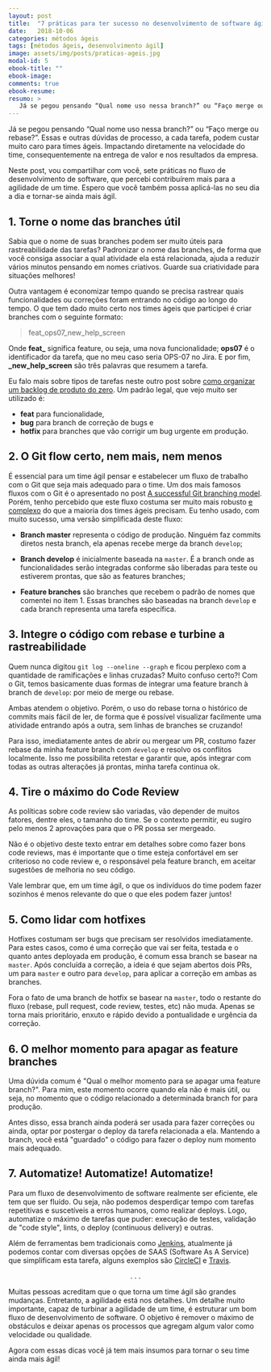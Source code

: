 ```yaml
---
layout: post
title:  "7 práticas para ter sucesso no desenvolvimento de software ágil"
date:   2018-10-06
categories: métodos ágeis
tags: [métodos ágeis, desenvolvimento ágil]
image: assets/img/posts/praticas-ageis.jpg
modal-id: 5
ebook-title: ""
ebook-image:
comments: true
ebook-resume:
resumo: >
   Já se pegou pensando “Qual nome uso nessa branch?” ou “Faço merge ou rebase?” Essas e outras dúvidas de processo, a cada tarefa, podem custar muito caro para times ágeis. Neste post, vou compartilhar com você, sete práticas no fluxo de desenvolvimento de software, que percebi contribuírem mais para a agilidade de um time.
---
```


Já se pegou pensando “Qual nome uso nessa branch?” ou “Faço merge ou rebase?”. Essas e outras dúvidas de processo, a cada tarefa, podem custar muito caro para times ágeis. Impactando diretamente na velocidade do time, consequentemente na entrega de valor e nos resultados da empresa.

Neste post, vou compartilhar com você, sete práticas no fluxo de desenvolvimento de software, que percebi contribuírem mais para a agilidade de um time. Espero que você também possa aplicá-las no seu dia a dia e tornar-se ainda mais ágil.



## 1. Torne o nome das branches útil

Sabia que o nome de suas branches podem ser muito úteis para rastreabilidade das tarefas? Padronizar o nome das branches, de forma que você consiga associar a qual atividade ela está relacionada, ajuda a reduzir vários minutos pensando em nomes criativos. Guarde sua criatividade para situações melhores!

Outra vantagem é economizar tempo quando se precisa rastrear quais funcionalidades ou correções foram entrando no código ao longo do tempo. O que tem dado muito certo nos times ágeis que participei é criar branches com o seguinte formato:

  > feat_ops07_new_help_screen

Onde **feat_** significa feature, ou seja, uma nova funcionalidade; **ops07** é o identificador da tarefa, que no meu caso seria OPS-07 no Jira. E por fim, **_new_help_screen** são três palavras que resumem a tarefa.

Eu falo mais sobre tipos de tarefas neste outro post sobre <a href="http://suelencarvalho.com/articles/backlog-de-produto-comece-o-seu">como organizar um backlog de produto do zero</a>. Um padrão legal, que vejo muito ser utilizado é:
- **feat** para funcionalidade,
- **bug** para branch de correção de bugs e
- **hotfix** para branches que vão corrigir um bug urgente em produção.


## 2. O Git flow certo, nem mais, nem menos

É essencial para um time ágil pensar e estabelecer um fluxo de trabalho com o Git que seja mais adequado para o time. Um dos mais famosos fluxos com o Git é o apresentado no post <a href="https://nvie.com/posts/a-successful-git-branching-model/"> A successful Git branching model</a>. Porém, tenho percebido que este fluxo costuma ser muito mais robusto <u>e complexo</u> do que a maioria dos times ágeis precisam. Eu tenho usado, com muito sucesso, uma versão simplificada deste fluxo:

- **Branch master** representa o código de produção. Ninguém faz commits diretos nesta branch, ela apenas recebe merge da branch `develop`;

- **Branch develop** é inicialmente baseada na `master`. É a branch onde as funcionalidades serão integradas conforme são liberadas para teste ou estiverem prontas, que são as features branches;

- **Feature branches** são branches que recebem o padrão de nomes que comentei no item 1. Essas branches são baseadas na branch `develop` e cada branch representa uma tarefa específica.


## 3. Integre o código com rebase e turbine a rastreabilidade

Quem nunca digitou `git log --oneline --graph` e ficou perplexo com a quantidade de ramificações e linhas cruzadas? Muito confuso certo?! Com o Git, temos basicamente duas formas de integrar uma feature branch à branch de `develop`: por meio de merge ou rebase.

Ambas atendem o objetivo. Porém, o uso do rebase torna o histórico de commits mais fácil de ler, de forma que é possível visualizar facilmente uma atividade entrando após a outra, sem linhas de branches se cruzando!

Para isso, imediatamente antes de abrir ou mergear um PR, costumo fazer rebase da minha feature branch com `develop` e resolvo os conflitos localmente. Isso me possibilita retestar e garantir que, após integrar com todas as outras alterações já prontas, minha tarefa continua ok.


## 4. Tire o máximo do Code Review

As políticas sobre code review são variadas, vão depender de muitos fatores, dentre eles, o tamanho do time. Se o contexto permitir, eu sugiro pelo menos 2 aprovações para que o PR possa ser mergeado.

Não é o objetivo deste texto entrar em detalhes sobre como fazer bons code reviews, mas é importante que o time esteja confortável em ser criterioso no code review e, o responsável pela feature branch, em aceitar sugestões de melhoria no seu código.

Vale lembrar que, em um time ágil, o que os indivíduos do time podem fazer sozinhos é menos relevante do que o que eles podem fazer juntos!


## 5. Como lidar com hotfixes

Hotfixes costumam ser bugs que precisam ser resolvidos imediatamente. Para estes casos, como é uma correção que vai ser feita, testada e o quanto antes deployada em produção, é comum essa branch se basear na `master`. Após concluída a correção, a ideia é que sejam abertos dois PRs, um para `master` e outro para `develop`, para aplicar a correção em ambas as branches.

Fora o fato de uma branch de hotfix se basear na `master`, todo o restante do fluxo (rebase, pull request, code review, testes, etc) não muda. Apenas se torna mais prioritário, enxuto e rápido devido a pontualidade e urgência da correção.


## 6. O melhor momento para apagar as feature branches

Uma dúvida comum é "Qual o melhor momento para se apagar uma feature branch?". Para mim, este momento ocorre quando ela não é mais útil, ou seja, no momento que o código relacionado a determinada branch for para produção.

Antes disso, essa branch ainda poderá ser usada para fazer correções ou ainda, optar por postergar o deploy da tarefa relacionada a ela. Mantendo a branch, você está "guardado" o código para fazer o deploy num momento mais adequado.


## 7. Automatize! Automatize! Automatize!

Para um fluxo de desenvolvimento de software realmente ser eficiente, ele tem que ser fluído. Ou seja, não podemos desperdiçar tempo com tarefas repetitivas e suscetíveis a erros humanos, como realizar deploys. Logo, automatize o máximo de tarefas que puder: execução de testes, validação de "code style", lints, o deploy (continuous delivery) e outras.

Além de ferramentas bem tradicionais como <a href="https://jenkins.io/">Jenkins</a>, atualmente já podemos contar com diversas opções de SAAS (Software As A Service) que simplificam esta tarefa, alguns exemplos são <a href="https://circleci.com" target="_blank">CircleCI</a> e <a href="https://travis-ci.org/" target="_blank">Travis</a>.


<p><center>. . .</center></p>

Muitas pessoas acreditam que o que torna um time ágil são grandes mudanças. Entretanto, a agilidade está nos detalhes. Um detalhe muito importante, capaz de turbinar a agilidade de um time, é estruturar um bom fluxo de desenvolvimento de software. O objetivo é remover o máximo de obstáculos e deixar apenas os processos que agregam algum valor como velocidade ou qualidade.

Agora com essas dicas você já tem mais insumos para tornar o seu time ainda mais ágil!

